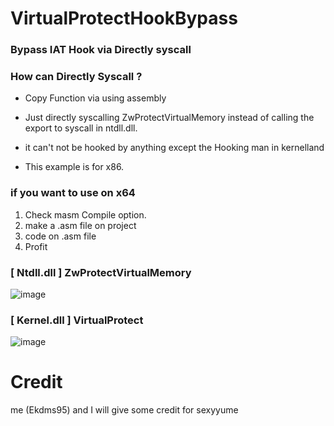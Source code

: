 # VirtualProtectHookBypass

### Bypass IAT Hook via Directly syscall

### How can Directly Syscall ?
  * Copy Function via using assembly

* Just directly syscalling ZwProtectVirtualMemory instead of calling the export to syscall in ntdll.dll.

* it can't not be hooked by anything except the Hooking man in kernelland

* This example is for x86.

### if you want to use on x64

 1. Check masm Compile option.
 2. make a .asm file on project
 3. code on .asm file
 4. Profit

### [ Ntdll.dll ] ZwProtectVirtualMemory

![image](https://user-images.githubusercontent.com/13113619/119382779-788a2800-bcfd-11eb-84a9-832bf0563d51.png)

### [ Kernel.dll ] VirtualProtect

![image](https://user-images.githubusercontent.com/13113619/119382654-4bd61080-bcfd-11eb-8e4f-b0577b203271.png)

# Credit
me (Ekdms95)
and
I will give some credit for sexyyume
